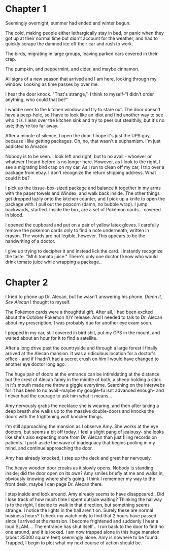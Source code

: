 # Chapter 1

Seemingly overnight, summer had ended and winter begun.  

The cold, making people either lethargically stay in bed, or panic when they got up at their normal time but didn't account for the weather, and had to quickly scrape the damned ice off their car and rush to work.

The birds, migrating in large groups, leaving parked cars covered in their crap.

The pumpkin, and peppermint, and cider, and maybe cinnamon. 

All signs of a new season that arrived and I am here, looking through my window. 
Looking as time passes by over me.

I hear the door knock. "That's strange,"-I think to myself-"I didn't order anything, who could that be?"

I waddle over to the kitchen window and try to stare out. The door doesn't have a peep-hole, so I have to look like an idiot and find another way to see who it is. I lean over the kitchen sink and try to peer out stealthily, but it's no use; they're too far away.

After a minute of silence, I open the door. I hope it's just the UPS guy, because I like getting packages. Oh, no, that wasn't a euphamism. I'm just addicted to Amazon.

Nobody is to be seen. I look left and right, but to no avail - whoever or whatever I heard before is no longer here. However, as I look to the right, I see a migrating bird crap on my car. As I run to clean off my car, I trip over a package from ebay. I don't recognize the return shipping address. What could it be?

I pick up the tissue-box-sized package and balance it together in my arms with the paper towels and Windex, and walk back inside.  The other things get dropped lazily onto the kitchen counter, and I pick up a knife to open the package with. I pull out the popcorn (damn, no bubble wrap). I jump backwards, startled. Inside the box, are a set of Pokémon cards... covered in blood.

I opened the cupboard and put on a pair of yellow latex gloves. I carefully remove the pokemon cards only to find a note underneath, written in crayon. The words are not legible, however. This appears to be the handwriting of a doctor.

I give up trying to decipher it and instead lick the card. I instantly recognize the taste. "Mhh tomato juice." There's only one doctor I know who would drink tomato juice while wrapping a package..

# Chapter 2

I tried to phone up Dr. Alecan, but he wasn't answering his phone. *Damn it, Sev Alecan* I thought to myself.

The Pokémon cards were a thoughtful gift. After all, I had been excited about the October Pokemon X/Y release. And I needed to talk to Dr. Alecan about my prescription; I was probably due for another eye exam soon.

I popped in my car, still covered in bird shit, put my GPS in the mount, and waited about an hour for it to find a satellite.

After a long drive past the countryside and through a large forest I finally arrived at the Alecan mansion. It was a ridiculous location for a doctor's office - and if I hadn't had a secret crush on him I would have changed to another eye doctor long ago.

The huge pair of doors at the entrance can be intimidating at the distance but the crest of Alecan famiy in the middle of both, a sheep holding a stick in it's mouth made me throw a giggle everytime.
Searching on the interwebs for it has been to no avail -maybe my google-fu isnt advanced enough- and I never had the courage to ask him what it means...

Amy nervously grabs the necklace she is wearing, and then after taking a deep breath she walks up to the massive double-doors and knocks the doors with the frightening wolf knocker things.

I'm still approaching the mansion as I observe Amy.  She works at the eye doctors, but seems a bit off today. I feel a slight pang of jealousy- she looks like she's also expecting more from Dr. Alecan than just filing records on patients. I push aside the wave of inadequacy that begins pooling in my mind, and continue approaching the door.

Amy has already knocked, I step up the deck and greet her nervously. 

The heavy wooden door creaks as it slowly opens. Nobody is standing inside; did the door open on its own?  Amy smiles briefly at me and walks in, obviously knowing where she's going. I think I remember my way to the front desk, maybe I can page Dr. Alecan there.

I step inside and look around. Amy already seems to have disappeared.. Did I lose track of how much time I spent outside waiting? Thinking the hallway is to the right, I decide to walk in that direction, but something seems strange.  I notice the lights in the hall aren't on. Surely these are normal business hours? I check my watch only to find that 2 hours have passed since I arrived at the mansion. I become frightened and suddenly I hear a loud SLAM.... The entrance has shut itself... I run back to the door to find no one around, and it is locked. I am now trapped alone in this huge mansion (about 35000 square feet) seemingly alone. Amy is nowhere to be found. Trapped, I begin to plot what my next course of action should be.
